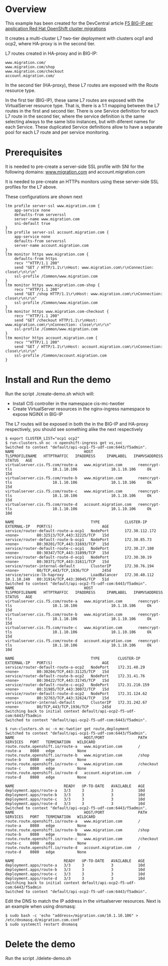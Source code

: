 # Overview

This example has been created for the DevCentral article [F5 BIG-IP per application Red Hat OpenShift cluster migrations](https://community.f5.com/kb/technicalarticles/f5-big-ip-per-application-red-hat-openshift-cluster-migrations/328268)

It creates a multi-cluster L7 two-tier deployment with clusters ocp1 and ocp2, where HA-proxy is in the second tier.

L7 routes created in HA-proxy and in BIG-IP:

```
www.migration.com/
www.migration.com/shop
www.migration.com/checkout
account.migration.com/
```

In the second tier (HA-proxy), these L7 routes are exposed with the Route resource type.

In the first tier (BIG-IP), these same L7 routes are exposed with the VirtualServer resource type. That is, there is a 1:1 mapping between the L7 routes in the first and second tier. There is one Service definition for each L7 route in the second tier, where the service definition is the same selecting always to the same Istio instances, but with diferent names for each Service. These duplicated Service definitions allow to have a separate pool for each L7 route and per service monitoring.

# Prerequisites

It is needed to pre-create a server-side SSL profile with SNI for the following domains: www.migration.com and account.migration.com

It is needed to pre-create an HTTPs monitors using these server-side SSL profiles for the L7 above.

These configurations are shown next

```
ltm profile server-ssl www.migration.com {
    app-service none
    defaults-from serverssl
    server-name www.migration.com
    sni-default true
}
ltm profile server-ssl account.migration.com {
    app-service none
    defaults-from serverssl
    server-name account.migration.com
}
ltm monitor https www.migration.com {
    defaults-from https
    recv "^HTTP/1.1 200"
    send "GET / HTTP/1.1\r\nHost: www.migration.com\r\nConnection: close\r\n\r\n"
    ssl-profile /Common/www.migration.com
}
ltm monitor https www.migration.com-shop {
    recv "^HTTP/1.1 200"
    send "GET /shop HTTP/1.1\r\nHost: www.migration.com\r\nConnection: close\r\n\r\n"
    ssl-profile /Common/www.migration.com
}
ltm monitor https www.migration.com-checkout {
    recv "^HTTP/1.1 200"
    send "GET /checkout HTTP/1.1\r\nHost: www.migration.com\r\nConnection: close\r\n\r\n"
    ssl-profile /Common/www.migration.com
}
ltm monitor https account.migration.com {
    recv "^HTTP/1.1 200"
    send "GET / HTTP/1.1\r\nHost: account.migration.com\r\nConnection: close\r\n\r\n"
    ssl-profile /Common/account.migration.com
}
```

# Install and Run the demo

Run the script ./create-demo.sh which will:

- Install CIS controller in the namespace cis-mc-twotier
- Create VirtualServer resources in the nginx-ingress namespace to expose NGINX in BIG-IP

The L7 routes will be exposed in both the in the BIG-IP and HA-proxy respectively, you should see something alike the next respectively

```
$ export CLUSTER_LIST="ocp1 ocp2"
$ run-clusters.sh oc -n openshift-ingress get vs,svc
Switched to context "default/api-ocp1-f5-udf-com:6443/f5admin".
NAME                               HOST                    TLSPROFILENAME   HTTPTRAFFIC   IPADDRESS     IPAMLABEL   IPAMVSADDRESS   STATUS   AGE
virtualserver.cis.f5.com/route-a   www.migration.com       reencrypt-tls                  10.1.10.106               10.1.10.106     Ok       15d
virtualserver.cis.f5.com/route-b   www.migration.com       reencrypt-tls                  10.1.10.106               10.1.10.106     Ok       15d
virtualserver.cis.f5.com/route-c   www.migration.com       reencrypt-tls                  10.1.10.106               10.1.10.106     Ok       15d
virtualserver.cis.f5.com/route-d   account.migration.com   reencrypt-tls                  10.1.10.106               10.1.10.106     Ok       10d

NAME                                  TYPE           CLUSTER-IP       EXTERNAL-IP   PORT(S)                      AGE
service/router-default-route-a-ocp1   NodePort       172.30.112.172   <none>        80:32513/TCP,443:32225/TCP   15d
service/router-default-route-b-ocp1   NodePort       172.30.85.73     <none>        80:30201/TCP,443:31693/TCP   15d
service/router-default-route-c-ocp1   NodePort       172.30.27.180    <none>        80:30347/TCP,443:31899/TCP   15d
service/router-default-route-d-ocp1   NodePort       172.30.30.19     <none>        80:30371/TCP,443:31611/TCP   15d
service/router-internal-default       ClusterIP      172.30.76.194    <none>        80/TCP,443/TCP,1936/TCP      245d
service/service-lb-haproxy            LoadBalancer   172.30.40.112    10.1.10.240   80:31914/TCP,443:30045/TCP   51d
Switched to context "default/api-ocp2-f5-udf-com:6443/f5admin".
NAME                               HOST                    TLSPROFILENAME   HTTPTRAFFIC   IPADDRESS     IPAMLABEL   IPAMVSADDRESS   STATUS   AGE
virtualserver.cis.f5.com/route-a   www.migration.com       reencrypt-tls                  10.1.10.106               10.1.10.106     Ok       15d
virtualserver.cis.f5.com/route-b   www.migration.com       reencrypt-tls                  10.1.10.106               10.1.10.106     Ok       15d
virtualserver.cis.f5.com/route-c   www.migration.com       reencrypt-tls                  10.1.10.106               10.1.10.106     Ok       15d
virtualserver.cis.f5.com/route-d   account.migration.com   reencrypt-tls                  10.1.10.106               10.1.10.106     Ok       10d

NAME                                  TYPE        CLUSTER-IP       EXTERNAL-IP   PORT(S)                      AGE
service/router-default-route-a-ocp2   NodePort    172.31.48.29     <none>        80:30204/TCP,443:31125/TCP   15d
service/router-default-route-b-ocp2   NodePort    172.31.41.76     <none>        80:30422/TCP,443:31745/TCP   15d
service/router-default-route-c-ocp2   NodePort    172.31.210.159   <none>        80:31985/TCP,443:30072/TCP   15d
service/router-default-route-d-ocp2   NodePort    172.31.124.62    <none>        80:32763/TCP,443:32624/TCP   15d
service/router-internal-default       ClusterIP   172.31.242.67    <none>        80/TCP,443/TCP,1936/TCP      245d
Switching back to initial context default/api-ocp2-f5-udf-com:6443/f5admin
Switched to context "default/api-ocp2-f5-udf-com:6443/f5admin".

$ run-clusters.sh oc -n mc-twotier get route,deployment
Switched to context "default/api-ocp1-f5-udf-com:6443/f5admin".
NAME                               HOST/PORT               PATH        SERVICES   PORT   TERMINATION   WILDCARD
route.route.openshift.io/route-a   www.migration.com       /           route-a    8080   edge          None
route.route.openshift.io/route-b   www.migration.com       /shop       route-b    8080   edge          None
route.route.openshift.io/route-c   www.migration.com       /checkout   route-c    8080   edge          None
route.route.openshift.io/route-d   account.migration.com   /           route-d    8080   edge          None

NAME                      READY   UP-TO-DATE   AVAILABLE   AGE
deployment.apps/route-a   3/3     3            3           10d
deployment.apps/route-b   3/3     3            3           10d
deployment.apps/route-c   3/3     3            3           10d
deployment.apps/route-d   3/3     3            3           10d
Switched to context "default/api-ocp2-f5-udf-com:6443/f5admin".
NAME                               HOST/PORT               PATH        SERVICES   PORT   TERMINATION   WILDCARD
route.route.openshift.io/route-a   www.migration.com       /           route-a    8080   edge          None
route.route.openshift.io/route-b   www.migration.com       /shop       route-b    8080   edge          None
route.route.openshift.io/route-c   www.migration.com       /checkout   route-c    8080   edge          None
route.route.openshift.io/route-d   account.migration.com   /           route-d    8080   edge          None

NAME                      READY   UP-TO-DATE   AVAILABLE   AGE
deployment.apps/route-a   3/3     3            3           10d
deployment.apps/route-b   3/3     3            3           10d
deployment.apps/route-c   3/3     3            3           10d
deployment.apps/route-d   3/3     3            3           10d
Switching back to initial context default/api-ocp2-f5-udf-com:6443/f5admin
Switched to context "default/api-ocp2-f5-udf-com:6443/f5admin".
```

Edit the DNS to match the IP address in the virtualserver resources. Next is an example when using dnsmasq:

```
$ sudo bash -c 'echo "address=/migration.com/10.1.10.106" > /etc/dnsmasq.d/migration.com.conf'
$ sudo systemctl restart dnsmasq
```

# Delete the demo

Run the script ./delete-demo.sh


